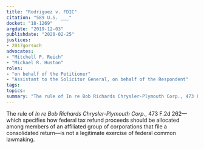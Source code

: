 ```yaml
---
title: "Rodriguez v. FDIC"
citation: "589 U.S. ___"
docket: "18-1269"
argdate: "2019-12-03"
publishdate: "2020-02-25"
justices:
- 2017gorsuch
advocates:
- "Mitchell P. Reich"
- "Michael R. Huston"
roles:
- "on behalf of the Petitioner"
- "Assistant to the Solicitor General, on behalf of the Respondent"
tags:
topics:
summary: "The rule of In re Bob Richards Chrysler-Plymouth Corp., 473 F.2d 262—which specifies how federal tax refund proceeds should be allocated among members of an affiliated group of corporations that file a consolidated return—is not a legitimate exercise of federal common lawmaking."
---
```

The rule of *In re Bob Richards Chrysler-Plymouth Corp.*, 473 F.2d 262—which specifies how federal tax refund proceeds should be allocated among members of an affiliated group of corporations that file a consolidated return—is not a legitimate exercise of federal common lawmaking.